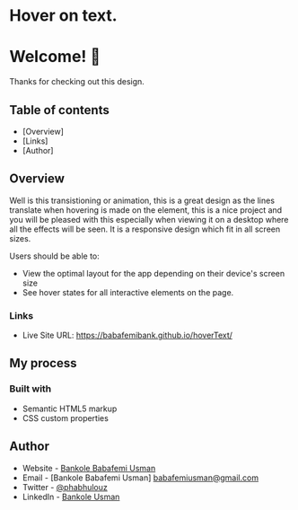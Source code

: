# Hover on text.

# Welcome! 👋

Thanks for checking out this design.
 

## Table of contents

- [Overview]
- [Links]
- [Author]



## Overview

Well is this transistioning or animation, this is a great design as the lines translate when hovering is made on the element, this is a nice project and you will be pleased with this especially when viewing it on a desktop where all the effects will be seen. It is a responsive design which fit in all screen sizes.

Users should be able to:

- View the optimal layout for the app depending on their device's screen size
- See hover states for all interactive elements on the page.


### Links
- Live Site URL:  https://babafemibank.github.io/hoverText/

## My process

### Built with

- Semantic HTML5 markup
- CSS custom properties



## Author

- Website - [Bankole Babafemi Usman](https://github.com/Babafemibank)
- Email - [Bankole Babafemi Usman] babafemiusman@gmail.com
- Twitter - [@phabhulouz](https://www.twitter.com/phabhulouz)
- LinkedIn - [Bankole Usman](https://www.linkedin.com/in/bankole-usman-099081268)

